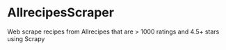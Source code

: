 # AllrecipesScraper
Web scrape recipes from Allrecipes that are > 1000 ratings and 4.5+ stars using Scrapy
